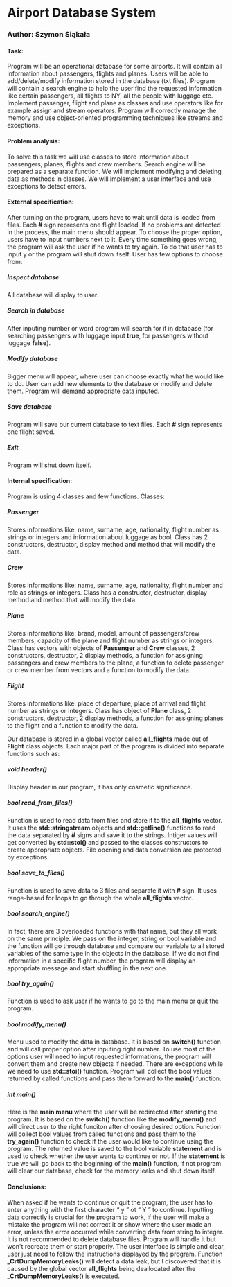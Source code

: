 # Airport Database System
### Author: Szymon Siąkała

#### Task:
Program will be an operational database for some airports. It will contain all information about passengers, flights and planes. Users will be able to add/delete/modify information stored in the database (txt files). Program will contain a search engine to help the user find the requested information like certain passengers, all flights to NY, all the people with luggage etc. Implement passenger, flight and plane as classes and use operators like for example assign and stream operators. Program will correctly manage the memory and use object-oriented programming techniques like streams and exceptions.

#### Problem analysis:
To solve this task we will use classes to store information about passengers, planes, flights and crew members. Search engine will be prepared as a separate function. We will implement modifying and deleting data as methods in classes. We will implement a user interface and use exceptions to detect errors.

#### External specification:
After turning on the program, users have to wait until data is loaded from files. Each **#** sign represents one flight loaded. If  no problems are detected in the process, the main menu should appear. To choose the proper option, users have to input numbers next to it. Every time something goes wrong, the program will ask the user if he wants to try again. To do that user has to input y or the program will shut down itself. User has few options to choose from:
##### **Inspect database**
All database will display to user.
##### **Search in database**
After inputing number or word program will search for it in database (for searching passengers with luggage input **true**, for passengers without luggage **false**).
##### **Modify database**
Bigger menu will appear, where user can choose exactly what he would like to do. User can add new elements to the database or modify and delete them. Program will demand appropriate data inputed.
##### **Save database**
Program will save our current database to text files. Each **#** sign represents one flight saved.
##### **Exit**
Program will shut down itself.

#### Internal specification:
Program is using 4 classes and few functions. Classes:
##### **Passenger**
Stores informations like: name, surname, age, nationality, flight number as strings or integers and information about luggage as bool. Class has 2 constructors, destructor, display method and method that will modify the data.
##### **Crew**
Stores informations like: name, surname, age, nationality, flight number and role as strings or integers. Class has a constructor, destructor, display method and method that will modify the data.
##### **Plane**
Stores informations like: brand, model, amount of passengers/crew members, capacity of the plane and flight number as strings or integers. Class has vectors with objects of **Passenger** and **Crew** classes, 2 constructors, destructor, 2 display methods, a function for assigning passengers and crew members to the plane, a function to delete passenger or crew member from vectors and a function to modify the data.
##### **Flight**
Stores informations like: place of departure, place of arrival and flight number as strings or integers. Class has object of **Plane** class, 2 constructors, destructor, 2 display methods, a function for assigning planes to the flight and a function to modify the data.

Our database is stored in a global vector called **all_flights** made out of **Flight** class objects. Each major part of the program is divided into separate functions such as:

##### **void header()**
Display header in our program, it has only cosmetic significance.
##### **bool read_from_files()**
Function is used to read data from files and store it to the **all_flights** vector. It uses the **std::stringstream** objects and **std::getline()** functions to read the data separated by **#** signs and save it to the strings. Intiger values will get converted by **std::stoi()** and passed to the classes constructors to create appropriate objects. File opening and data conversion are protected by exceptions.
##### **bool save_to_files()**
Function is used to save data to 3 files and separate it with **#** sign. It uses range-based for loops to go through the whole **all_flights** vector.
##### **bool search_engine()**
In fact, there are 3 overloaded functions with that name, but they all work on the same principle. We pass on the integer, string or bool variable and the function will go through database and compare our variable to all stored variables of the same type in the objects in the database. If we do not find information in a specific flight number, the program will display an appropriate message and start shuffling in the next one.
##### **bool try_again()**
Function is used to ask user if he wants to go to the main menu or quit the program.
##### **bool modify_menu()**
Menu used to modify the data in database. It is based on **switch()** function and will call proper option after inputing right number. To use most of the options user will need to input requested informations, the program will convert them and create new objects if needed. There are exceptions while we need to use **std::stoi()** function. Program will collect the bool values returned by called functions and pass them forward to the **main()** function.
##### **int main()**
Here is the **main menu** where the user will be redirected after starting the program. It is based on the **switch()** function like the **modify_menu()** and will direct user to the right funciton after choosing desired option. Function will collect bool values from called functions and pass them to the **try_again()** function to check if the user would like to continue using the program. The returned value is saved to the bool variable **statement** and is used to check whether the user wants to continue or not. If the **statement** is true we will go back to the beginning of the **main()** function, if not program will clear our database, check for the memory leaks and shut down itself.

#### Conclusions:
When asked if he wants to continue or quit the program, the user has to enter anything with the first character “ y ” ot “ Y ” to continue. Inputting data correctly is crucial for the program to work, if the user will make a mistake the program will not correct it or show where the user made an error, unless the error occurred while converting data from string to integer. It is not recommended to delete database files. Program will handle it but won't
recreate them or start properly. The user interface is simple and clear, user just need to follow the instructions displayed by the program. Function **_CrtDumpMemoryLeaks()** will detect a data leak, but I discovered that it is caused by the global vector **all_flights** being deallocated after the **_CrtDumpMemoryLeaks()** is executed.
